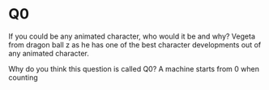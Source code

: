 # Q0

If you could be any animated character, who would it be and why?
Vegeta from dragon ball z as he has one of the best character developments out of any animated character.

Why do you think this question is called Q0?
A machine starts from 0 when counting
